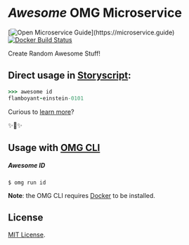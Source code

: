 # _Awesome_ OMG Microservice

[![Open Microservice Guide](https://img.shields.io/badge/OMG%20Enabled-👍-green.svg?)](https://microservice.guide)
[![Docker Build Status](https://img.shields.io/docker/build/microservices/awesome.svg?style=for-the-badge)](https://hub.docker.com/r/microservices/awesome/)

Create Random Awesome Stuff!

## Direct usage in [Storyscript](https://storyscript.io/):

```coffee
>>> awesome id
flamboyant-einstein-0101
```

Curious to [learn more](https://docs.storyscript.io/)?

✨🍰✨

## Usage with [OMG CLI](https://www.npmjs.com/package/omg)
##### Awesome ID
```shell
$ omg run id
```

**Note**: the OMG CLI requires [Docker](https://docs.docker.com/install/) to be installed.

## License
[MIT License](https://github.com/omg-services/awesome/blob/master/LICENSE).
